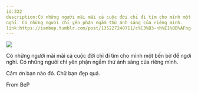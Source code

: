 ```yaml
---
id:322
description:Có những người mãi mãi cả cuộc đời chỉ đi tìm cho mình một bến bờ để ngơi
nghỉ. Có những người chỉ yên phận ngắm thứ ánh sáng của riêng mình.
link:https://iambep.tumblr.com/post/135227240711/c%C3%B3-nh%E1%BB%AFng-ng%C6%B0%E1%BB%9Di-m%C3%A3i-m%C3%A3i-c%E1%BA%A3-cu%E1%BB%99c-%C4%91%E1%BB%9Di-ch%E1%BB%89-%C4%91i-t%C3%ACm-cho
---
```


![](https://64.media.tumblr.com/bbc6d24b77a4904f4dc910a2ee82448c/tumblr_nzdqg5ovZa1u3a9rjo1_640.jpg)

Có những người mãi mãi cả cuộc đời chỉ đi tìm cho mình một bến bờ để ngơi
nghỉ. Có những người chỉ yên phận ngắm thứ ánh sáng của riêng mình.

Cảm ơn bạn nào đó. Chữ bạn đẹp quá.

From BeP